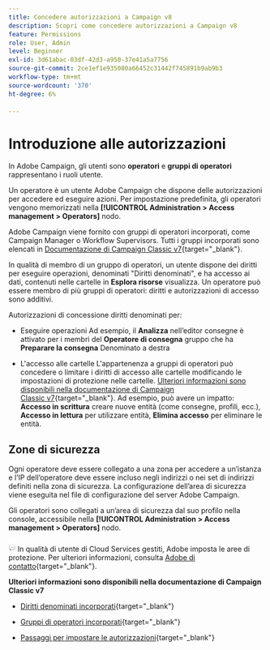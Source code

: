 ```yaml
---
title: Concedere autorizzazioni a Campaign v8
description: Scopri come concedere autorizzazioni a Campaign v8
feature: Permissions
role: User, Admin
level: Beginner
exl-id: 3d61abac-03df-42d3-a950-37e41a5a7756
source-git-commit: 2ce1ef1e935080a66452c31442f745891b9ab9b3
workflow-type: tm+mt
source-wordcount: '370'
ht-degree: 6%

---
```


# Introduzione alle autorizzazioni

In Adobe Campaign, gli utenti sono **operatori** e **gruppi di operatori** rappresentano i ruoli utente.

Un operatore è un utente Adobe Campaign che dispone delle autorizzazioni per accedere ed eseguire azioni. Per impostazione predefinita, gli operatori vengono memorizzati nella **[!UICONTROL Administration > Access management > Operators]** nodo.

Adobe Campaign viene fornito con gruppi di operatori incorporati, come Campaign Manager o Workflow Supervisors. Tutti i gruppi incorporati sono elencati in [Documentazione di Campaign Classic v7](https://experienceleague.adobe.com/docs/campaign-classic/using/getting-started/permissions/access-management-groups.html?lang=en#default-groups){target="_blank"}.

In qualità di membro di un gruppo di operatori, un utente dispone dei diritti per eseguire operazioni, denominati &quot;Diritti denominati&quot;, e ha accesso ai dati, contenuti nelle cartelle in **Esplora risorse** visualizza. Un operatore può essere membro di più gruppi di operatori: diritti e autorizzazioni di accesso sono additivi.

Autorizzazioni di concessione diritti denominati per:

* Eseguire operazioni Ad esempio, il **Analizza** nell’editor consegne è attivato per i membri del **Operatore di consegna** gruppo che ha **Preparare la consegna** Denominato a destra

* L&#39;accesso alle cartelle L&#39;appartenenza a gruppi di operatori può concedere o limitare i diritti di accesso alle cartelle modificando le impostazioni di protezione nelle cartelle. [Ulteriori informazioni sono disponibili nella documentazione di Campaign Classic v7](https://experienceleague.adobe.com/docs/campaign-classic/using/getting-started/permissions/access-management-folders.html?lang=en#permissions-on-a-folder){target="_blank"}. Ad esempio, può avere un impatto: **Accesso in scrittura** creare nuove entità (come consegne, profili, ecc.), **Accesso in lettura** per utilizzare entità, **Elimina accesso** per eliminare le entità.

## Zone di sicurezza

Ogni operatore deve essere collegato a una zona per accedere a un’istanza e l’IP dell’operatore deve essere incluso negli indirizzi o nei set di indirizzi definiti nella zona di sicurezza. La configurazione dell’area di sicurezza viene eseguita nel file di configurazione del server Adobe Campaign.

Gli operatori sono collegati a un’area di sicurezza dal suo profilo nella console, accessibile nella **[!UICONTROL Administration > Access management > Operators]** nodo.

![](../assets/do-not-localize/speech.png)  In qualità di utente di Cloud Services gestiti, Adobe imposta le aree di protezione. Per ulteriori informazioni, consulta [Adobe di contatto](https://helpx.adobe.com/it/enterprise/admin-guide.html/enterprise/using/support-for-experience-cloud.ug.html){target="_blank"}.

**Ulteriori informazioni sono disponibili nella documentazione di Campaign Classic v7**

* [Diritti denominati incorporati](https://experienceleague.adobe.com/docs/campaign-classic/using/getting-started/permissions/access-management-named-rights.html){target="_blank"}

* [Gruppi di operatori incorporati](https://experienceleague.adobe.com/docs/campaign-classic/using/getting-started/permissions/access-management-groups.html?lang=en#default-groups){target="_blank"}

* [Passaggi per impostare le autorizzazioni](https://experienceleague.adobe.com/docs/campaign-classic/using/getting-started/permissions/access-management.html){target="_blank"}
